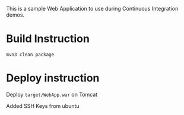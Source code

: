 This is a sample Web Application to use during Continuous Integration demos.

# Build Instruction

```
mvn3 clean package
```

# Deploy instruction

Deploy ```target/WebApp.war``` on Tomcat

Added SSH Keys 
from ubuntu
